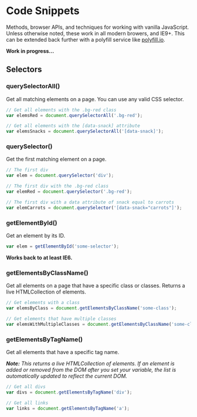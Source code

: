 # Code Snippets

Methods, browser APIs, and techniques for working with vanilla JavaScript. Unless otherwise noted, these work in all modern browers, and IE9+. This can be extended back further with a polyfill service like [polyfill.io](https://polyfill.io).

**Work in progress...**

## Selectors

### querySelectorAll()

Get all matching elements on a page. You can use any valid CSS selector.

```javascript
// Get all elements with the .bg-red class
var elemsRed = document.querySelectorAll('.bg-red');

// Get all elements with the [data-snack] attribute
var elemsSnacks = document.querySelectorAll('[data-snack]');
```

### querySelector()

Get the first matching element on a page.

```javascript
// The first div
var elem = document.querySelector('div');

// The first div with the .bg-red class
var elemRed = document.querySelector('.bg-red');

// The first div with a data attribute of snack equal to carrots
var elemCarrots = document.querySelector('[data-snack="carrots"]');
```

### getElementById()

Get an element by its ID.

```javascript
var elem = getElementById('some-selector');
```

**Works back to at least IE6.**

### getElementsByClassName()

Get all elements on a page that have a specific class or classes. Returns a live HTMLCollection of elements.

```javascript
// Get elements with a class
var elemsByClass = document.getElementsByClassName('some-class');

// Get elements that have multiple classes
var elemsWithMultipleClasses = document.getElementsByClassName('some-class another-class');
```

### getElementsByTagName()

Get all elements that have a specific tag name.

***Note:*** *This returns a live HTMLCollection of elements. If an element is added or removed from the DOM after you set your variable, the list is automatically updated to reflect the current DOM.*

```javascript
// Get all divs
var divs = document.getElementsByTagName('div');

// Get all links
var links = document.getElementsByTagName('a');
```
